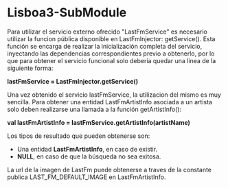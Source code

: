 # Lisboa3-SubModule

Para utilizar el servicio externo ofrecido "LastFmService" es necesario utilizar la funcion pública disponible en LastFmInjector: getService(). Esta función se encarga de realizar la inicialización completa del servicio, inyectando las dependencias correspondientes previo a obtenerlo, por lo que para obtener el servicio funcional solo debería quedar una linea de la siguiente forma:

**lastFmService = LastFmInjector.getService()**

Una vez obtenido el servicio lastFmService, la utilizacion del mismo es muy sencilla. Para obtener una entidad LastFmArtistInfo asociada a un artista solo deben realizarse una llamada a la función getArtistInfo():

**val lastFmArtistInfo = lastFmService.getArtistInfo(artistName)**

Los tipos de resultado que pueden obtenerse son:
* Una entidad **LastFmArtistInfo**, en caso de existir.
* **NULL**, en caso de que la búsqueda no sea exitosa.

La url de la imagen de LastFm puede obtenerse a traves de la constante publica LAST_FM_DEFAULT_IMAGE en LastFmArtistInfo.
